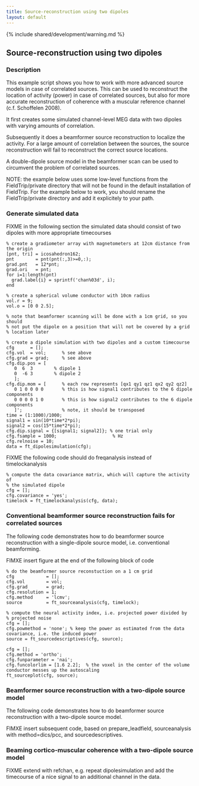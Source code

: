 ```yaml
---
title: Source-reconstruction using two dipoles
layout: default
---
```


{% include shared/development/warning.md %}

## Source-reconstruction using two dipoles

### Description

This example script shows you how to work with more advanced source models in case of correlated sources. This can be used to reconstruct the location of activity (power) in case of correlated sources, but also for more accurate reconstruction of coherence with a muscular reference channel (c.f. Schoffelen 2008).

It first creates some simulated channel-level MEG data with two dipoles with varying amounts of correlation.

Subsequently it does a beamformer source reconstruction to localize the activity. For a large amount of correlation between the sources, the source reconstruction will fail to reconstruct the correct source locations.

A double-dipole source model in the beamformer scan can be used to circumvent the problem of correlated sources.

NOTE: the example below uses some low-level functions from the FieldTrip/private directory that will not be found in the default installation of FieldTrip. For the example below to work, you should rename the FieldTrip/private directory and add it explicitely to your path.

### Generate simulated data

FIXME in the following section the simulated data should consist of two dipoles with more appropriate timecourses


	% create a gradiometer array with magnetometers at 12cm distance from the origin
	[pnt, tri] = icosahedron162;
	pnt        = pnt(pnt(:,3)>=0,:);
	grad.pnt   = 12*pnt;
	grad.ori   = pnt;
	for i=1:length(pnt)
	  grad.label{i} = sprintf('chan%03d', i);
	end

	% create a spherical volume conductor with 10cm radius
	vol.r = 9;
	vol.o = [0 0 2.5];

	% note that beamformer scanning will be done with a 1cm grid, so you should
	% not put the dipole on a position that will not be covered by a grid
	% location later

	% create a dipole simulation with two dipoles and a custom timecourse
	cfg      = [];
	cfg.vol  = vol;      % see above
	cfg.grad = grad;     % see above
	cfg.dip.pos = [
	   0  6  3        % dipole 1
	   0  -6 3        % dipole 2
	   ];
	cfg.dip.mom = [      % each row represents [qx1 qy1 qz1 qx2 qy2 qz2]
	   0 1 0 0 0 0       % this is how signal1 contributes to the 6 dipole components
	   0 0 0 0 1 0       % this is how signal2 contributes to the 6 dipole components
	   ]';               % note, it should be transposed
	time = (1:1000)/1000;
	signal1 = sin(10*time*2*pi);
	signal2 = cos(15*time*2*pi);
	cfg.dip.signal = {[signal1; signal2]}; % one trial only
	cfg.fsample = 1000;                     % Hz
	cfg.relnoise = 10;
	data = ft_dipolesimulation(cfg);

FIXME the following code should do freqanalysis instead of timelockanalysis


	% compute the data covariance matrix, which will capture the activity of
	% the simulated dipole
	cfg = [];
	cfg.covariance = 'yes';
	timelock = ft_timelockanalysis(cfg, data);

### Conventional beamformer source reconstruction fails for correlated sources

The following code demonstrates how to do beamformer source reconstruction with a single-dipole source model, i.e. conventional beamforming.

FIMXE insert figure at the end of the following block of code


	% do the beamformer source reconstuction on a 1 cm grid
	cfg            = [];
	cfg.vol        = vol;
	cfg.grad       = grad;
	cfg.resolution = 1;
	cfg.method     = 'lcmv';
	source         = ft_sourceanalysis(cfg, timelock);

	% compute the neural activity index, i.e. projected power divided by
	% projected noise
	cfg = [];
	cfg.powmethod = 'none'; % keep the power as estimated from the data covariance, i.e. the induced power
	source = ft_sourcedescriptives(cfg, source);

	cfg = [];
	cfg.method = 'ortho';
	cfg.funparameter = 'nai';
	cfg.funcolorlim = [1.6 2.2];  % the voxel in the center of the volume conductor messes up the autoscaling
	ft_sourceplot(cfg, source);

### Beamformer source reconstruction with a two-dipole source model

The following code demonstrates how to do beamformer source reconstruction with a two-dipole source model.

FIMXE insert subsequent code, based on prepare_leadfield, sourceanalysis with method=dics/pcc, and sourcedescriptives.

### Beaming cortico-muscular coherence with a two-dipole source model

FIXME extend with refchan, e.g. repeat dipolesimulation and add the timecourse of a nice signal to an additional channel in the data.
